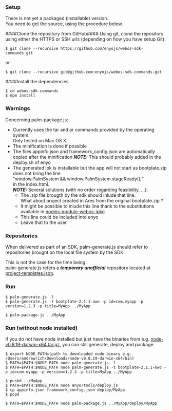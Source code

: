 ### Setup

There is not yet a packaged (installable) version.  
You need to get the source, using the procedure below.

####Clone the repository from GitHub####
Using git, clone the repository using either the HTTPS or SSH urls (depending on how you have setup Git):

	$ git clone --recursive https://github.com/enyojs/webos-sdk-commands.git

or

	$ git clone --recursive git@github.com:enyojs/webos-sdk-commands.git

####Install the dependencies

	$ cd webos-sdk-commands
	$ npm install

### Warnings

Concerning palm-package.js:  

* Currently uses the tar and ar commands provided by the operating system.  
Only tested on Mac OS X.
* The minification is done if possible
* The files appinfo.json and framework_config.json are automatically copied after the minification
***NOTE:*** This should probably added in the deploy.sh of enyo
* The generated ipk is installable but the app will not start as bootplate.zip does not bring the line   
	"window.PalmSystem && window.PalmSystem.stageReady();"  
in the index.html.  
***NOTE:*** Several solutions (with no order regarding feasibility, …):  
	* The .zip file brougth by the sdk should inlude that line.  
	  What about project created in Ares from the original bootplate.zip ?
	* It might be possible to inlude this line thank to the substitutions available in [nodejs-module-webos-ipkg](https://github.com/enyojs/nodejs-module-webos-ipkg)
	* This line could be included into enyo
	* Leave that to the user

### Repositories

When delivered as part of an SDK, palm-generate.js should refer to repositories brought on the local file system by the SDK.
	
This is not the case for the time being.   
palm-generate.js refers a ***temporary unofficial*** repository located at  [project-templates.json](https://raw.github.com/yves-del-medico/other-templates/master/project-templates.json).

### Run

	$ palm-generate.js -l
	$ palm-generate.js -t bootplate-2.1.1-owo -p id=com.myapp -p version=1.2.3 -p title=MyApp ../MyApp

	$ palm-package.js ../MyApp
	

### Run (without node installed)

If you do not have node installed but just have the binaries from e.g. [node-v0.8.19-darwin-x64.tar.gz](http://nodejs.org/dist/v0.8.19/node-v0.8.19-darwin-x64.tar.gz), you can still generate, deploy and package.

	$ export NODE_PATH=(path to downloaded node binary e.g. /Users/andrewrich/Downloads/node-v0.8.19-darwin-x64/bin)
	$ PATH=$PATH:$NODE_PATH node palm-generate.js -l
	$ PATH=$PATH:$NODE_PATH node palm-generate.js -t bootplate-2.1.1-owo -p id=com.myapp -p version=1.2.3 -p title=MyApp ../MyApp

	$ pushd ../MyApp
	$ PATH=$PATH:$NODE_PATH node enyo/tools/deploy.js
	$ cp appinfo.json framework_config.json deploy/MyApp
	$ popd

	$ PATH=$PATH:$NODE_PATH node palm-package.js ../MyApp/deploy/MyApp
	
